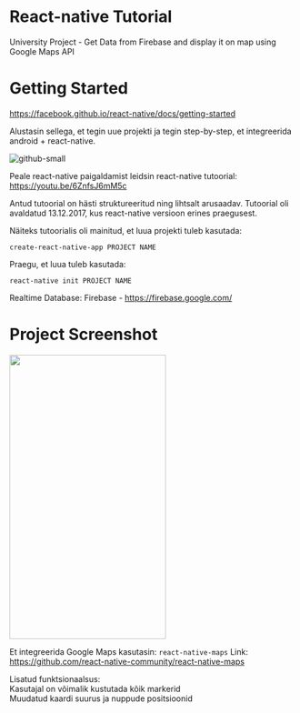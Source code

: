 # React-native Tutorial

University Project - Get Data from Firebase and display it on map using Google Maps API

# Getting Started

https://facebook.github.io/react-native/docs/getting-started

Alustasin sellega, et tegin uue projekti ja tegin step-by-step, et integreerida android + react-native.

![github-small](https://i.imgur.com/swDGSUk.png)


Peale react-native paigaldamist leidsin react-native tutoorial: https://youtu.be/6ZnfsJ6mM5c 

Antud tutoorial on hästi struktureeritud ning lihtsalt arusaadav. Tutoorial oli avaldatud 13.12.2017, kus react-native versioon erines praegusest.

Näiteks tutoorialis oli mainitud, et luua projekti tuleb kasutada:
```
create-react-native-app PROJECT NAME
```

Praegu, et luua tuleb kasutada:
```
react-native init PROJECT NAME
```

Realtime Database: Firebase - https://firebase.google.com/

# Project Screenshot
<p align="left">
  <img width="275" height="500" src="https://i.imgur.com/gup3ioh.jpg">
</p>

Et integreerida Google Maps kasutasin: ```react-native-maps```
Link: https://github.com/react-native-community/react-native-maps

Lisatud funktsionaalsus:
  </br>
  Kasutajal on võimalik kustutada kõik markerid
  </br>
  Muudatud kaardi suurus ja nuppude positsioonid

